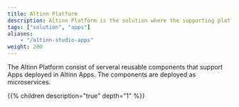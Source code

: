 ```yaml
---
title: Altinn Platform
description: Altinn Platform is the solution where the supporting platform functionality resides
tags: ["solution", "apps"]
aliases:
    - "/altinn-studio-apps"
weight: 200
---
```



The Altinn Platform consist of serveral reusable components that support Apps deployed in Altinn Apps.
The components are deployed as microservices.

{{% children description="true" depth="1" %}}